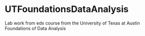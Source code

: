 # UTFoundationsDataAnalysis
Lab work from edx course from the University of Texas at Austin Foundations of Data Analysis
